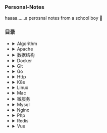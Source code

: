 ### Personal-Notes
haaaa......a
perosnal notes from a school boy :100:


### 目录

- <details>
  <summary>Algorithm</summary>

  - [cap](algorithm/cap.md)
  - [csp actor](algorithm/actor和csp.md)
  - [Raft](algorithm/Raft.md)

  </details>
- <details>
  <summary>Apache</summary>

  - [代理](apache/proxy.md)

  </details>
- <details>
  <summary>数据结构</summary>

  - [堆 栈](data-structure/stack.md)

  </details>
- <details>
  <summary>Docker</summary>
  
  - [install docker](docker/install-docker.sh)
  - [drone](docker/drone/docker-compose.yml)
  - [es](docker/elastic/docker-compose.yml)
  - [grafana](docker/grafana/docker-compose.yml)
  - [goaccess](docker/goaccess/docker-compose.yml)
  - [jenkins](docker/jenkins/docker-compose.yml)
  - [proxysql](docker/proxysql/docker-compose.yml)
  - [webdav](docker/webdav/docker-compose.yml)
  - [mongodb](docker/mongodb/docker-compose.yml)
  - [portainer](docker/portainer/docker-compose.yml)
  - [nocodb](docker/nocodb/docker-compose.yml)
  - [harbor](docker/harbor/README.md)

  </details>
- <details>
  <summary>Git</summary>
  
  - [别名](git/.gitconfig)
  - [问题总结](git/problem.md)
  - [工作流](git/workflow.md)

  </details>
- <details>
  <summary>Go</summary>

  - [build 脚本](go/build.sh)
  - [docker 模版](go/Dockerfile)
  - [trie tree](go/trietree.md)
  - [struct pointer](go/struct-pointer.md)
  - [struct interface](go/struct-interface.md)

  </details>
- <details>
  <summary>Http</summary>
  
  - [状态码](http/status-code.md)
  - [网络模型 OSI](http/network-base.md)
  - [http 协议](http/http分析.md)
  - [http 与 https](http/https-secure.md)
  - [IP 地址](http/ipaddress.md)

  </details>
- <details>
  <summary>K8s</summary>
  
  - [kind](k8s/kind)
    - [install-k8s](k8s/kind/kind.yml)
  - [dashboard yaml](k8s/dashboard.yml)
  - [podman](k8s/podman.sh)
  - [redis yaml](k8s/redis.yml)

  </details>
- <details>
  <summary>Linux</summary>
  
  - [常用命令](linux/命令.md)
  - [Makefile](linux/makefile.md)

  </details>
- <details>
  <summary>Mac</summary>
  
  - [zshrc - spaceship](mac/zsh/.zshrc)
  - [Mac 推荐网站](mac/recommend-website.md)

  </details>
- <details>
  <summary>微服务</summary>
  
  - [注册中心](microservice/registry.md)

  </details>
- <details>
  <summary>Mysql</summary>
  
  - [执行顺序](mysql/execution-sequence.md)
  - [锁机制](mysql/lock.md)
  - [主从](mysql/Master-Slave.md)
  - [权限](mysql/permission.md)
  - [事务](mysql/transaction.md)
  - [B+树](mysql/tree.md)

  </details>
- <details>
  <summary>Nginx</summary>
  
  - [基础配置文件](nginx/nginx.conf.md)

  </details>
- <details>
  <summary>Php</summary>
  
  - [dingo 包安装](php/laravel/install-dingo.md)
  - [cgi fastcgi php-fpm](php/CGI%20FASTCGI%20PHP-FPM.md)
  - [常用函数](php/php-functions.md)
  - [算法](php/php.md)
  - [单例模式](php/single-instance.md)
  - [TrieTree](php/TrieTree.md)
  - [class-private-access](php/class-private-access.md)
  <!-- - [php-队列脚本消费思考-堆、栈](php/php-队列脚本消费思考.md) -->

  </details>
- <details>
  <summary>Redis</summary>

    - [缓存雪崩、穿透、击穿](redis/缓存雪崩、缓存穿透、缓存失效.md)
    - [Reds 基础](redis/redis.md)
  
  </details>
- <details>
  <summary>Vue</summary>

  - [安装](vue/config.md)
  
  </details>
